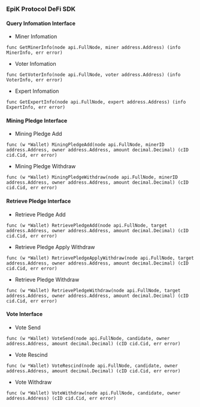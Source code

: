 ### EpiK Protocol DeFi SDK

#### Query Infomation Interface
* Miner Infomation
``` 
func GetMinerInfo(node api.FullNode, miner address.Address) (info MinerInfo, err error) 
```
* Voter Infomation
```
func GetVoterInfo(node api.FullNode, voter address.Address) (info VoterInfo, err error)
```
* Expert Infomation
```
func GetExpertInfo(node api.FullNode, expert address.Address) (info ExpertInfo, err error)
```

#### Mining Pledge Interface
* Mining Pledge Add
```
func (w *Wallet) MiningPledgeAdd(node api.FullNode, minerID address.Address, owner address.Address, amount decimal.Decimal) (cID cid.Cid, err error)
```
* Mining Pledge Withdraw
```
func (w *Wallet) MiningPledgeWithdraw(node api.FullNode, minerID address.Address, owner address.Address, amount decimal.Decimal) (cID cid.Cid, err error) 
```

#### Retrieve Pledge Interface
* Retrieve Pledge Add
```
func (w *Wallet) RetrievePledgeAdd(node api.FullNode, target address.Address, owner address.Address, amount decimal.Decimal) (cID cid.Cid, err error)
```
* Retrieve Pledge Apply Withdraw
```
func (w *Wallet) RetrievePledgeApplyWithdraw(node api.FullNode, target address.Address, owner address.Address, amount decimal.Decimal) (cID cid.Cid, err error) 
```
* Retrieve Pledge Withdraw
```
func (w *Wallet) RetrievePledgeWithdraw(node api.FullNode, target address.Address, owner address.Address, amount decimal.Decimal) (cID cid.Cid, err error)
```

#### Vote Interface
* Vote Send
```
func (w *Wallet) VoteSend(node api.FullNode, candidate, owner address.Address, amount decimal.Decimal) (cID cid.Cid, err error)
```
* Vote Rescind
```
func (w *Wallet) VoteRescind(node api.FullNode, candidate, owner address.Address, amount decimal.Decimal) (cID cid.Cid, err error)
```
* Vote Withdraw
```
func (w *Wallet) VoteWithdraw(node api.FullNode, candidate, owner address.Address) (cID cid.Cid, err error)
```
